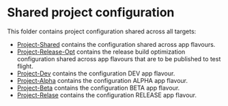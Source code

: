 # Shared project configuration

This folder contains project configuration shared across all targets:

- [Project-Shared](Project-Shared.xcconfig) contains the configuration shared across app flavours.
- [Project-Release-Opt](Project-Relase-Opt.xcconfig) contains the release build optimization configuration shared across app flavours that are to be published to test flight.
- [Project-Dev](Project-Dev.xcconfig) contains the configuration DEV app flavour. 
- [Project-Alpha](Project-Alpha.xcconfig) contains the configuration ALPHA app flavour. 
- [Project-Beta](Project-Beta.xcconfig) contains the configuration BETA app flavour. 
- [Project-Relase](Project-Release.xcconfig) contains the configuration RELEASE app flavour. 

